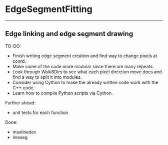 # EdgeSegmentFitting
-----------------------------------------------------------
Edge linking and edge segment drawing
-----------------------------------------------------------

TO-DO:
- Finish writing edge segment creation and find way to change pixels at coord. 
- Make some of the code more modular since there are many repeats. 
- Look through Walk8Dirs to see what each pixel direction move does and find a way to split it into modules. 
- Consider using Cython to make the already written code work with the C++ code. 
- Learn how to compile Python scripts via Cython.



Further ahead: 
- unit tests for each function

Done:
- maxlinedev
- lineseg

